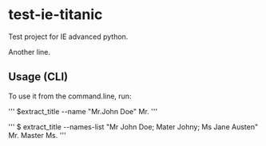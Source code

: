 # test-ie-titanic

Test project for IE advanced python.

Another line.

## Usage (CLI)

To use it from the command.line, run:

'''
$extract_title --name "Mr.John Doe"
Mr.
'''

'''
$ extract_title --names-list "Mr John Doe; Mater Johny; Ms Jane Austen"
Mr.
Master
Ms.
'''


